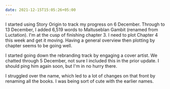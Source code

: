 ```yaml
---
date: 2021-12-15T15:05:26+05:00
---
```


I started using Story Origin to track my progress on 6 December. Through to 13 December, I added 6,519 words to Maltuseblan Gambit (renamed from Luctation). I'm at the cusp of finishing chapter 3. I need to plot Chapter 4 this week and get it moving. Having a general overview then plotting by chapter seems to be going well.

I started going down the rebranding track by engaging a cover artist. We chatted through 5 December, not sure I included this in the prior update. I should ping him again soon, but I'm in no hurry there.

I struggled over the name, which led to a lot of changes on that front by renaming all the books. I was being sort of cute with the earlier names.